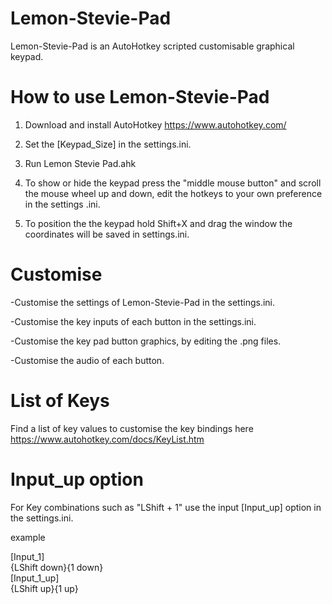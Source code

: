 # Lemon-Stevie-Pad



Lemon-Stevie-Pad is an AutoHotkey scripted customisable graphical keypad.


# How to use Lemon-Stevie-Pad

1. Download and install AutoHotkey https://www.autohotkey.com/

2. Set the [Keypad_Size] in the settings.ini.

3. Run Lemon Stevie Pad.ahk

4. To show or hide the keypad press the "middle mouse button" and scroll the mouse wheel up and down, edit the hotkeys to your own preference in the settings .ini.

5. To position the the keypad hold Shift+X and drag the window the coordinates will be saved in settings.ini.


# Customise

-Customise the settings of Lemon-Stevie-Pad in the settings.ini.

-Customise the key inputs of each button in the settings.ini.

-Customise the key pad button graphics, by editing the .png files.

-Customise the audio of each button.


# List of Keys

Find a list of key values to customise the key bindings here https://www.autohotkey.com/docs/KeyList.htm


# Input_up option

For Key combinations such as "LShift + 1" use the input [Input_up] option in the settings.ini.

example

[Input_1]                         
{LShift down}{1 down}          
[Input_1_up]   
{LShift up}{1 up}           
